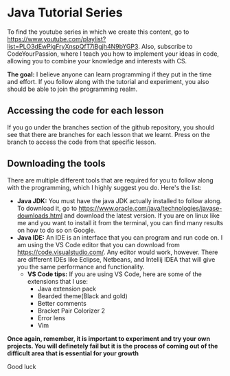 # Java Tutorial Series

To find the youtube series in which we create this content, go to https://www.youtube.com/playlist?list=PLO3dEwPigFryXnspQfT7iBgjh4N9bYGP3. Also, subscribe to CodeYourPassion, where I teach you how to implement your ideas in code, allowing you to combine your knowledge and interests with CS.

**The goal:** I believe anyone can learn programming if they put in the time and effort. If you follow along with the tutorial and experiment, you also should be able to join the programming realm.

## Accessing the code for each lesson

If you go under the branches section of the github repository, you should see that there are branches for each lesson that we learnt. Press on the branch to access the code from that specific lesson.

## Downloading the tools

There are multiple different tools that are required for you to follow along with the programming, which I highly suggest you do. Here's the list:

- **Java JDK:** You must have the java JDK actually installed to follow along. To download it, go to https://www.oracle.com/java/technologies/javase-downloads.html and download the latest version. If you are on linux like me and you want to install it from the terminal, you can find many results on how to do so on Google.
- **Java IDE:** An IDE is an interface that you can program and run code on. I am using the VS Code editor that you can download from https://code.visualstudio.com/. Any editor would work, however. There are different IDEs like Eclipse, Netbeans, and Intellij IDEA that will give you the same performance and functionality.
  - **VS Code tips:** If you are using VS Code, here are some of the extensions that I use:
    - Java extension pack
    - Bearded theme(Black and gold)
    - Better comments
    - Bracket Pair Colorizer 2
    - Error lens
    - Vim

**Once again, remember, it is important to experiment and try your own projects. You will definetely fail but it is the process of coming out of the difficult area that is essential for your growth**

Good luck
